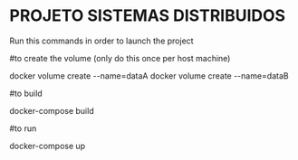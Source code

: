 # PROJETO SISTEMAS DISTRIBUIDOS

Run this commands in order to launch the project

#to create the volume
(only do this once per host machine)

docker volume create --name=dataA
docker volume create --name=dataB

#to build 

docker-compose build

#to run 

docker-compose up